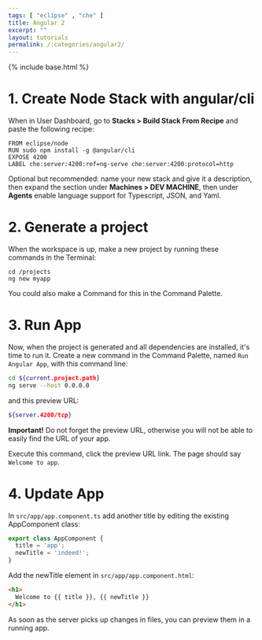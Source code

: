 ```yaml
---
tags: [ "eclipse" , "che" ]
title: Angular 2
excerpt: ""
layout: tutorials
permalink: /:categories/angular2/
---
```

{% include base.html %}

# 1. Create Node Stack with angular/cli  

When in User Dashboard, go to **Stacks > Build Stack From Recipe** and paste the following recipe:

```text
FROM eclipse/node
RUN sudo npm install -g @angular/cli
EXPOSE 4200
LABEL che:server:4200:ref=ng-serve che:server:4200:protocol=http
```

Optional but recommended: name your new stack and give it a description, then expand the section under **Machines > DEV MACHINE**, then under
**Agents** enable language support for Typescript, JSON, and Yaml.  

# 2. Generate a project

When the workspace is up, make a new project by running these commands in the Terminal:

```
cd /projects
ng new myapp
```

You could also make a Command for this in the Command Palette.

# 3. Run App

Now, when the project is generated and all dependencies are installed, it's time to run it. Create a new command in the Command Palette, named ``Run Angular App``, with this command line:

```sh
cd ${current.project.path}
ng serve --host 0.0.0.0
```
and this preview URL:

```sh
${server.4200/tcp}
```

**Important!** Do not forget the preview URL, otherwise you will not be able to easily find the URL of your app.

Execute this command, click the preview URL link. The page should say `Welcome to app`.

# 4. Update App

In `src/app/app.component.ts` add another title by editing the existing AppComponent class:

```javascript
export class AppComponent {
  title = 'app';
  newTitle = 'indeed!';
}
```

Add the newTitle element in `src/app/app.component.html`:

```html
<h1>
  Welcome to {{ title }}, {{ newTitle }} 
</h1>
```

As soon as the server picks up changes in files, you can preview them in a running app.

